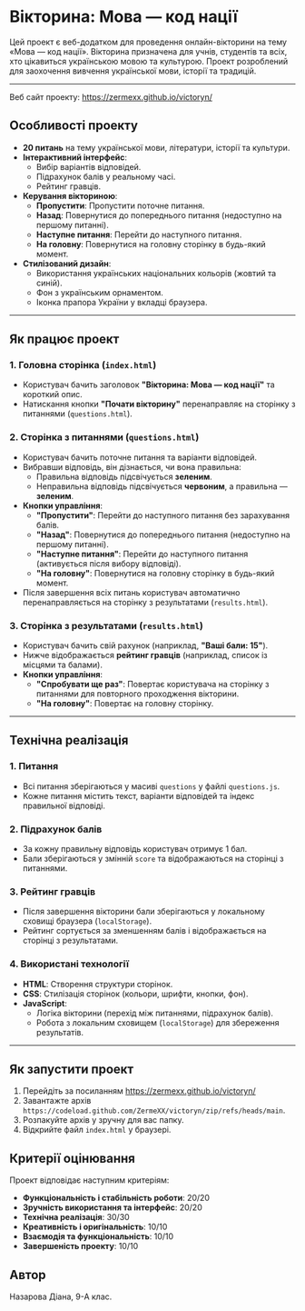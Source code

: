 # Вікторина: Мова — код нації

Цей проект є веб-додатком для проведення онлайн-вікторини на тему «Мова — код нації». Вікторина призначена для учнів, студентів та всіх, хто цікавиться українською мовою та культурою. Проект розроблений для заохочення вивчення української мови, історії та традицій.

---

Веб сайт проекту: https://zermexx.github.io/victoryn/

## Особливості проекту

- **20 питань** на тему української мови, літератури, історії та культури.
- **Інтерактивний інтерфейс**:
  - Вибір варіантів відповідей.
  - Підрахунок балів у реальному часі.
  - Рейтинг гравців.
- **Керування вікториною**:
  - **Пропустити**: Пропустити поточне питання.
  - **Назад**: Повернутися до попереднього питання (недоступно на першому питанні).
  - **Наступне питання**: Перейти до наступного питання.
  - **На головну**: Повернутися на головну сторінку в будь-який момент.
- **Стилізований дизайн**:
  - Використання українських національних кольорів (жовтий та синій).
  - Фон з українським орнаментом.
  - Іконка прапора України у вкладці браузера.

---

## Як працює проект

### 1. Головна сторінка (`index.html`)
- Користувач бачить заголовок **"Вікторина: Мова — код нації"** та короткий опис.
- Натискання кнопки **"Почати вікторину"** перенаправляє на сторінку з питаннями (`questions.html`).

### 2. Сторінка з питаннями (`questions.html`)
- Користувач бачить поточне питання та варіанти відповідей.
- Вибравши відповідь, він дізнається, чи вона правильна:
  - Правильна відповідь підсвічується **зеленим**.
  - Неправильна відповідь підсвічується **червоним**, а правильна — **зеленим**.
- **Кнопки управління**:
  - **"Пропустити"**: Перейти до наступного питання без зарахування балів.
  - **"Назад"**: Повернутися до попереднього питання (недоступно на першому питанні).
  - **"Наступне питання"**: Перейти до наступного питання (активується після вибору відповіді).
  - **"На головну"**: Повернутися на головну сторінку в будь-який момент.
- Після завершення всіх питань користувач автоматично перенаправляється на сторінку з результатами (`results.html`).

### 3. Сторінка з результатами (`results.html`)
- Користувач бачить свій рахунок (наприклад, **"Ваші бали: 15"**).
- Нижче відображається **рейтинг гравців** (наприклад, список із місцями та балами).
- **Кнопки управління**:
  - **"Спробувати ще раз"**: Повертає користувача на сторінку з питаннями для повторного проходження вікторини.
  - **"На головну"**: Повертає на головну сторінку.

---

## Технічна реалізація

### 1. Питання
- Всі питання зберігаються у масиві `questions` у файлі `questions.js`.
- Кожне питання містить текст, варіанти відповідей та індекс правильної відповіді.

### 2. Підрахунок балів
- За кожну правильну відповідь користувач отримує 1 бал.
- Бали зберігаються у змінній `score` та відображаються на сторінці з питаннями.

### 3. Рейтинг гравців
- Після завершення вікторини бали зберігаються у локальному сховищі браузера (`localStorage`).
- Рейтинг сортується за зменшенням балів і відображається на сторінці з результатами.

### 4. Використані технології
- **HTML**: Створення структури сторінок.
- **CSS**: Стилізація сторінок (кольори, шрифти, кнопки, фон).
- **JavaScript**:
  - Логіка вікторини (перехід між питаннями, підрахунок балів).
  - Робота з локальним сховищем (`localStorage`) для збереження результатів.

---

## Як запустити проект
1. Перейдiть за посиланням https://zermexx.github.io/victoryn/
2. Завантажте архів `https://codeload.github.com/ZermeXX/victoryn/zip/refs/heads/main`.
3. Розпакуйте архів у зручну для вас папку.
4. Відкрийте файл `index.html` у браузері.

## Критерії оцінювання
Проект відповідає наступним критеріям:
- **Функціональність і стабільність роботи**: 20/20
- **Зручність використання та інтерфейс**: 20/20
- **Технічна реалізація**: 30/30
- **Креативність і оригінальність**: 10/10
- **Взаємодія та функціональність**: 10/10
- **Завершеність проекту**: 10/10

## Автор
Назарова Діана, 9-А клас.
